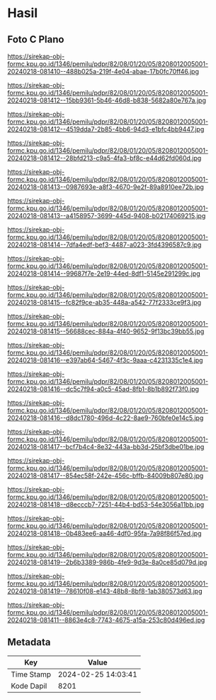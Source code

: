 # Hasil

## Foto C Plano

https://sirekap-obj-formc.kpu.go.id/1346/pemilu/pdpr/82/08/01/20/05/8208012005001-20240218-081410--488b025a-219f-4e04-abae-17b0fc70ff46.jpg

https://sirekap-obj-formc.kpu.go.id/1346/pemilu/pdpr/82/08/01/20/05/8208012005001-20240218-081412--15bb9361-5b46-46d8-b838-5682a80e767a.jpg

https://sirekap-obj-formc.kpu.go.id/1346/pemilu/pdpr/82/08/01/20/05/8208012005001-20240218-081412--4519dda7-2b85-4bb6-94d3-e1bfc4bb9447.jpg

https://sirekap-obj-formc.kpu.go.id/1346/pemilu/pdpr/82/08/01/20/05/8208012005001-20240218-081412--28bfd213-c9a5-4fa3-bf8c-e44d62fd060d.jpg

https://sirekap-obj-formc.kpu.go.id/1346/pemilu/pdpr/82/08/01/20/05/8208012005001-20240218-081413--0987693e-a8f3-4670-9e2f-89a8910ee72b.jpg

https://sirekap-obj-formc.kpu.go.id/1346/pemilu/pdpr/82/08/01/20/05/8208012005001-20240218-081413--a4158957-3699-445d-9408-b02174069215.jpg

https://sirekap-obj-formc.kpu.go.id/1346/pemilu/pdpr/82/08/01/20/05/8208012005001-20240218-081414--7dfa4edf-bef3-4487-a023-3fd4396587c9.jpg

https://sirekap-obj-formc.kpu.go.id/1346/pemilu/pdpr/82/08/01/20/05/8208012005001-20240218-081414--99687f7e-2e19-44ed-8df1-5145e291299c.jpg

https://sirekap-obj-formc.kpu.go.id/1346/pemilu/pdpr/82/08/01/20/05/8208012005001-20240218-081415--fc82f9ce-ab35-448a-a542-77f2333ce9f3.jpg

https://sirekap-obj-formc.kpu.go.id/1346/pemilu/pdpr/82/08/01/20/05/8208012005001-20240218-081415--56688cec-884a-4f40-9652-9f13bc39bb55.jpg

https://sirekap-obj-formc.kpu.go.id/1346/pemilu/pdpr/82/08/01/20/05/8208012005001-20240218-081416--e397ab64-5467-4f3c-9aaa-c4231335c1e4.jpg

https://sirekap-obj-formc.kpu.go.id/1346/pemilu/pdpr/82/08/01/20/05/8208012005001-20240218-081416--dc5c7f94-a0c5-45ad-8fb1-8b1b892f73f0.jpg

https://sirekap-obj-formc.kpu.go.id/1346/pemilu/pdpr/82/08/01/20/05/8208012005001-20240218-081416--d8dc1780-496d-4c22-8ae9-760bfe0e14c5.jpg

https://sirekap-obj-formc.kpu.go.id/1346/pemilu/pdpr/82/08/01/20/05/8208012005001-20240218-081417--bcf7b4c4-8e32-443a-bb3d-25bf3dbe01be.jpg

https://sirekap-obj-formc.kpu.go.id/1346/pemilu/pdpr/82/08/01/20/05/8208012005001-20240218-081417--854ec58f-242e-456c-bffb-84009b807e80.jpg

https://sirekap-obj-formc.kpu.go.id/1346/pemilu/pdpr/82/08/01/20/05/8208012005001-20240218-081418--d8ecccb7-7251-44b4-bd53-54e3056a11bb.jpg

https://sirekap-obj-formc.kpu.go.id/1346/pemilu/pdpr/82/08/01/20/05/8208012005001-20240218-081418--0b483ee6-aa46-4df0-95fa-7a98f86f57ed.jpg

https://sirekap-obj-formc.kpu.go.id/1346/pemilu/pdpr/82/08/01/20/05/8208012005001-20240218-081419--2b6b3389-986b-4fe9-9d3e-8a0ce85d079d.jpg

https://sirekap-obj-formc.kpu.go.id/1346/pemilu/pdpr/82/08/01/20/05/8208012005001-20240218-081419--78610f08-e143-48b8-8bf8-1ab380573d63.jpg

https://sirekap-obj-formc.kpu.go.id/1346/pemilu/pdpr/82/08/01/20/05/8208012005001-20240218-081411--8863e4c8-7743-4675-a15a-253c80d496ed.jpg


## Metadata

| Key        | Value               |
| ---------- | ------------------- |
| Time Stamp | 2024-02-25 14:03:41 |
| Kode Dapil | 8201                |



